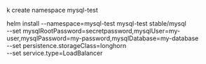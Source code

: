 k create namespace mysql-test

helm install --namespace=mysql-test mysql-test stable/mysql \
    --set mysqlRootPassword=secretpassword,mysqlUser=my-user,mysqlPassword=my-password,mysqlDatabase=my-database \
    --set persistence.storageClass=longhorn \
    --set service.type=LoadBalancer 
